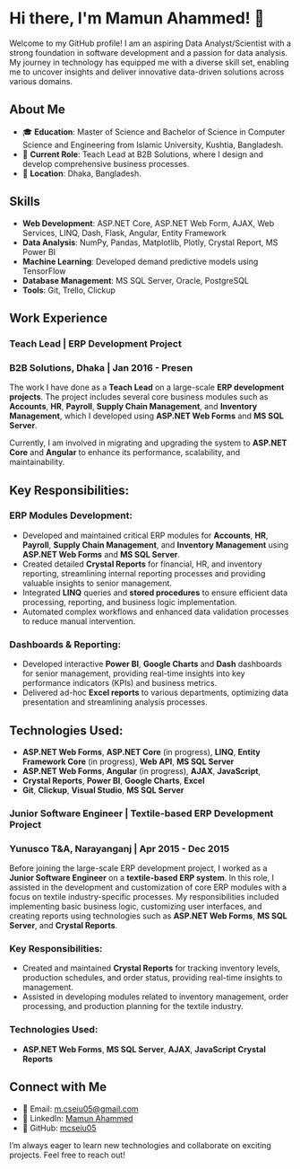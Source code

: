 # Hi there, I'm Mamun Ahammed! 👋

Welcome to my GitHub profile! I am an aspiring Data Analyst/Scientist with a strong foundation in software development and a passion for data analysis. My journey in technology has equipped me with a diverse skill set, enabling me to uncover insights and deliver innovative data-driven solutions across various domains.

## About Me

- 🎓 **Education**: Master of Science and Bachelor of Science in Computer Science and Engineering from Islamic University, Kushtia, Bangladesh.
- 💼 **Current Role**: Teach Lead at B2B Solutions, where I design and develop comprehensive business processes.
- 📍  **Location**: Dhaka, Bangladesh.

## Skills

- **Web Development**: ASP.NET Core, ASP.NET Web Form, AJAX, Web Services, LINQ, Dash, Flask, Angular, Entity Framework
- **Data Analysis**: NumPy, Pandas, Matplotlib, Plotly, Crystal Report, MS Power BI
- **Machine Learning**: Developed demand predictive models using TensorFlow
- **Database Management**: MS SQL Server, Oracle, PostgreSQL
- **Tools**: Git, Trello, Clickup

## Work Experience

### Teach Lead | ERP Development Project
### B2B Solutions, Dhaka | Jan 2016 - Presen

The work I have done as a **Teach Lead** on a large-scale **ERP development projects**. The project includes several core business modules such as **Accounts**, **HR**, **Payroll**, **Supply Chain Management**, and **Inventory Management**, which I developed using **ASP.NET Web Forms** and **MS SQL Server**. 

Currently, I am involved in migrating and upgrading the system to **ASP.NET Core** and **Angular** to enhance its performance, scalability, and maintainability.

## Key Responsibilities:

### ERP Modules Development:
- Developed and maintained critical ERP modules for **Accounts**, **HR**, **Payroll**, **Supply Chain Management**, and **Inventory Management** using **ASP.NET Web Forms** and **MS SQL Server**.
- Created detailed **Crystal Reports** for financial, HR, and inventory reporting, streamlining internal reporting processes and providing valuable insights to senior management.
- Integrated **LINQ** queries and **stored procedures** to ensure efficient data processing, reporting, and business logic implementation.
- Automated complex workflows and enhanced data validation processes to reduce manual intervention.

### Dashboards & Reporting:
- Developed interactive **Power BI**, **Google Charts** and **Dash** dashboards for senior management, providing real-time insights into key performance indicators (KPIs) and business metrics.
- Delivered ad-hoc **Excel reports** to various departments, optimizing data presentation and streamlining analysis processes.

## Technologies Used:
- **ASP.NET Web Forms**, **ASP.NET Core** (in progress), **LINQ**, **Entity Framework Core** (in progress), **Web API**, **MS SQL Server**
- **ASP.NET Web Forms**, **Angular** (in progress), **AJAX**, **JavaScript**,
- **Crystal Reports**, **Power BI**, **Google Charts**, **Excel**
- **Git**, **Clickup**, **Visual Studio**, **MS SQL Server**


### Junior Software Engineer | Textile-based ERP Development Project  
### Yunusco T&A, Narayanganj | Apr 2015 - Dec 2015

Before joining the large-scale ERP development project, I worked as a **Junior Software Engineer** on a **textile-based ERP system**. In this role, I assisted in the development and customization of core ERP modules with a focus on textile industry-specific processes. My responsibilities included implementing basic business logic, customizing user interfaces, and creating reports using technologies such as **ASP.NET Web Forms**, **MS SQL Server**, and **Crystal Reports**.

### Key Responsibilities:
- Created and maintained **Crystal Reports** for tracking inventory levels, production schedules, and order status, providing real-time insights to management.
- Assisted in developing modules related to inventory management, order processing, and production planning for the textile industry.

### Technologies Used:
- **ASP.NET Web Forms**, **MS SQL Server**, **AJAX**, **JavaScript** **Crystal Reports**


## Connect with Me

- 📧 Email: [m.cseiu05@gmail.com](mailto:m.cseiu05@gmail.com)
- 📜 LinkedIn: [Mamun Ahammed](https://www.linkedin.com/in/mamun-ahammed-32b0b9b9/m_cseiu)
- 📁 GitHub: [mcseiu05](https://github.com/mcseiu05)

I’m always eager to learn new technologies and collaborate on exciting projects. Feel free to reach out!
